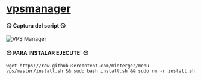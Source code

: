
# [vpsmanager](https://github.com/minterger/menu)
#### :smirk: Captura del script :smirk:
![VPS Manager](https://raw.githubusercontent.com/minterger/menu-vps/master/img.png)
#### :sunglasses: PARA INSTALAR EJECUTE: :sunglasses:
```shell
wget https://raw.githubusercontent.com/minterger/menu-vps/master/install.sh && sudo bash install.sh && sudo rm -r install.sh
```
